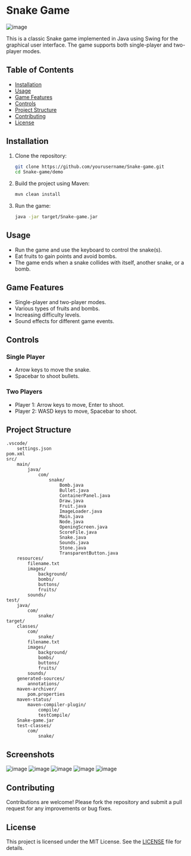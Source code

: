 # Snake Game

![image](https://hackmd.io/_uploads/HJCQePY4yx.png)

This is a classic Snake game implemented in Java using Swing for the graphical user interface. The game supports both single-player and two-player modes.

## Table of Contents

- [Installation](#installation)
- [Usage](#usage)
- [Game Features](#game-features)
- [Controls](#controls)
- [Project Structure](#project-structure)
- [Contributing](#contributing)
- [License](#license)

## Installation

1. Clone the repository:

   ```sh
   git clone https://github.com/yourusername/Snake-game.git
   cd Snake-game/demo
   ```

2. Build the project using Maven:

   ```sh
   mvn clean install
   ```

3. Run the game:
   ```sh
   java -jar target/Snake-game.jar
   ```

## Usage

- Run the game and use the keyboard to control the snake(s).
- Eat fruits to gain points and avoid bombs.
- The game ends when a snake collides with itself, another snake, or a bomb.

## Game Features

- Single-player and two-player modes.
- Various types of fruits and bombs.
- Increasing difficulty levels.
- Sound effects for different game events.

## Controls

### Single Player

- Arrow keys to move the snake.
- Spacebar to shoot bullets.

### Two Players

- Player 1: Arrow keys to move, Enter to shoot.
- Player 2: WASD keys to move, Spacebar to shoot.

## Project Structure

```
.vscode/
    settings.json
pom.xml
src/
    main/
        java/
            com/
                snake/
                    Bomb.java
                    Bullet.java
                    ContainerPanel.java
                    Draw.java
                    Fruit.java
                    ImageLoader.java
                    Main.java
                    Node.java
                    OpeningScreen.java
                    ScoreFile.java
                    Snake.java
                    Sounds.java
                    Stone.java
                    TransparentButton.java
    resources/
        filename.txt
        images/
            background/
            bombs/
            buttons/
            fruits/
        sounds/
test/
    java/
        com/
            snake/
target/
    classes/
        com/
            snake/
        filename.txt
        images/
            background/
            bombs/
            buttons/
            fruits/
        sounds/
    generated-sources/
        annotations/
    maven-archiver/
        pom.properties
    maven-status/
        maven-compiler-plugin/
            compile/
            testCompile/
    Snake-game.jar
    test-classes/
        com/
            snake/
```

## Screenshots

![image](https://hackmd.io/_uploads/BkriCLtVJx.png)
![image](https://hackmd.io/_uploads/H1eaAUFEJx.png)
![image](https://hackmd.io/_uploads/ryOokDFV1e.png)
![image](https://hackmd.io/_uploads/S1Q0ywF4kx.png)
![image](https://hackmd.io/_uploads/Sy-aJDFVkl.png)

## Contributing

Contributions are welcome! Please fork the repository and submit a pull request for any improvements or bug fixes.

## License

This project is licensed under the MIT License. See the [LICENSE](LICENSE) file for details.
